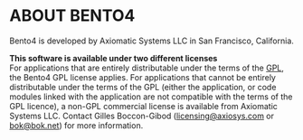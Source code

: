 ABOUT BENTO4
============

Bento4 is developed by Axiomatic Systems LLC in San Francisco, California.

**This software is available under two different licenses**  
For applications that are entirely distributable under the terms of the [GPL](http://www.gnu.org/licenses/gpl-2.0-standalone.html), the Bento4 GPL license applies.
For applications that cannot be entirely distributable under the terms of the GPL (either the application, or code modules linked with the application are not compatible with the terms of the GPL licence), a non-GPL commercial license is available from Axiomatic Systems LLC.
Contact Gilles Boccon-Gibod (licensing@axiosys.com or bok@bok.net) for more information.